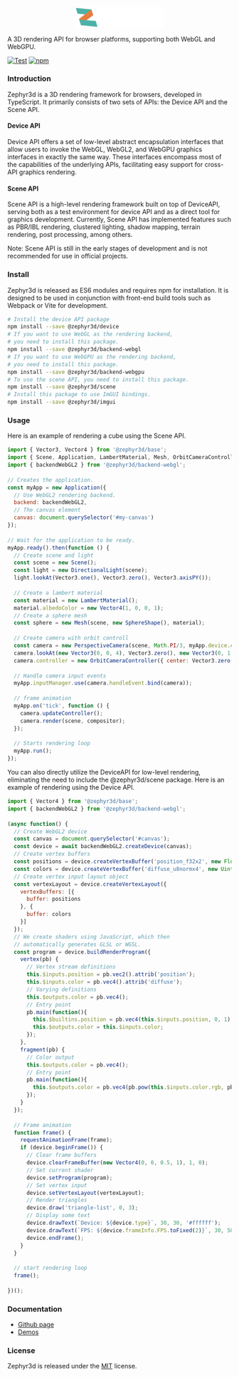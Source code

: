 <p align="center">
  <a href="https://gavinyork.github.io/zephyr3d">
    <img alt="zephyr3d" src="./site/web/media/logo_i.svg" style="width:200px;">
  </a>
</p>

A 3D rendering API for browser platforms, supporting both WebGL and WebGPU.

[![Test](https://github.com/gavinyork/zephyr3d/actions/workflows/ci.yml/badge.svg)](https://github.com/gavinyork/zephyr3d/actions/workflows/ci.yml)
[![npm](https://img.shields.io/npm/v/@zephyr3d/scene)](https://www.npmjs.com/package/@zephyr3d/scene)

### Introduction

Zephyr3d is a 3D rendering framework for browsers, developed in TypeScript. It primarily consists of two sets of APIs: the Device API and the Scene API.

#### Device API

Device API offers a set of low-level abstract encapsulation interfaces that allow users to invoke the WebGL, WebGL2, and WebGPU graphics interfaces in exactly the same way. These interfaces encompass most of the capabilities of the underlying APIs, facilitating easy support for cross-API graphics rendering. 

#### Scene API

Scene API is a high-level rendering framework built on top of DeviceAPI, serving both as a test environment for device API and as a direct tool for graphics development. Currently, Scene API has implemented features such as PBR/IBL rendering, clustered lighting, shadow mapping, terrain rendering, post processing, among others.

Note: Scene API is still in the early stages of development and is not recommended for use in official projects.

### Install

Zephyr3d is released as ES6 modules and requires npm for installation. It is designed to be used in conjunction with front-end build tools such as Webpack or Vite for development.

```bash
# Install the device API package
npm install --save @zephyr3d/device
# If you want to use WebGL as the rendering backend,
# you need to install this package.
npm install --save @zephyr3d/backend-webgl
# If you want to use WebGPU as the rendering backend,
# you need to install this package.
npm install --save @zephyr3d/backend-webgpu
# To use the scene API, you need to install this package.
npm install --save @zephyr3d/scene
# Install this package to use ImGUI bindings.
npm install --save @zephyr3d/imgui
```

### Usage

Here is an example of rendering a cube using the Scene API.

```javascript
import { Vector3, Vector4 } from '@zephyr3d/base';
import { Scene, Application, LambertMaterial, Mesh, OrbitCameraController, PerspectiveCamera, Compositor, Tonemap, SphereShape, DirectionalLight } from '@zephyr3d/scene';
import { backendWebGL2 } from '@zephyr3d/backend-webgl';

// Creates the application.
const myApp = new Application({
  // Use WebGL2 rendering backend.
  backend: backendWebGL2,
  // The canvas element
  canvas: document.querySelector('#my-canvas')
});

// Wait for the application to be ready.
myApp.ready().then(function () {
  // Create scene and light
  const scene = new Scene();
  const light = new DirectionalLight(scene);
  light.lookAt(Vector3.one(), Vector3.zero(), Vector3.axisPY());

  // Create a lambert material
  const material = new LambertMaterial();
  material.albedoColor = new Vector4(1, 0, 0, 1);
  // Create a sphere mesh
  const sphere = new Mesh(scene, new SphereShape(), material);

  // Create camera with orbit controll
  const camera = new PerspectiveCamera(scene, Math.PI/3, myApp.device.canvas.width/myApp.device.canvas.height, 1, 100);
  camera.lookAt(new Vector3(0, 0, 4), Vector3.zero(), new Vector3(0, 1, 0));
  camera.controller = new OrbitCameraController({ center: Vector3.zero() });

  // Handle camera input events
  myApp.inputManager.use(camera.handleEvent.bind(camera));

  // frame animation
  myApp.on('tick', function () {
    camera.updateController();
    camera.render(scene, compositor);
  });

  // Starts rendering loop
  myApp.run();
});
```

You can also directly utilize the DeviceAPI for low-level rendering, eliminating the need to include the @zephyr3d/scene package. Here is an example of rendering using the Device API.

```javascript
import { Vector4 } from '@zephyr3d/base';
import { backendWebGL2 } from '@zephyr3d/backend-webgl';

(async function() {
  // Create WebGL2 device
  const canvas = document.querySelector('#canvas');
  const device = await backendWebGL2.createDevice(canvas);
  // Create vertex buffers
  const positions = device.createVertexBuffer('position_f32x2', new Float32Array([-0.3, -0.7, 0.3, -0.7, 0, 0.7]));
  const colors = device.createVertexBuffer('diffuse_u8normx4', new Uint8Array([255, 0, 0, 255, 0, 255, 0, 255, 0, 0, 255, 255]));
  // Create vertex input layout object
  const vertexLayout = device.createVertexLayout({
    vertexBuffers: [{
      buffer: positions
    }, {
      buffer: colors
    }]
  });
  // We create shaders using JavaScript, which then
  // automatically generates GLSL or WGSL.
  const program = device.buildRenderProgram({
    vertex(pb) {
      // Vertex stream definitions
      this.$inputs.position = pb.vec2().attrib('position');
      this.$inputs.color = pb.vec4().attrib('diffuse');
      // Varying definitions
      this.$outputs.color = pb.vec4();
      // Entry point
      pb.main(function(){
        this.$builtins.position = pb.vec4(this.$inputs.position, 0, 1);
        this.$outputs.color = this.$inputs.color;
      });
    },
    fragment(pb) {
      // Color output
      this.$outputs.color = pb.vec4();
      // Entry point
      pb.main(function(){
        this.$outputs.color = pb.vec4(pb.pow(this.$inputs.color.rgb, pb.vec3(1/2.2)), 1);
      });
    }
  });

  // Frame animation
  function frame() {
    requestAnimationFrame(frame);
    if (device.beginFrame()) {
      // Clear frame buffers
      device.clearFrameBuffer(new Vector4(0, 0, 0.5, 1), 1, 0);
      // Set current shader
      device.setProgram(program);
      // Set vertex input
      device.setVertexLayout(vertexLayout);
      // Render triangles
      device.draw('triangle-list', 0, 3);
      // Display some text
      device.drawText(`Device: ${device.type}`, 30, 30, '#ffffff');
      device.drawText(`FPS: ${device.frameInfo.FPS.toFixed(2)}`, 30, 50, '#ffff00');
      device.endFrame();
    }
  }

  // start rendering loop
  frame();

})();

```

### Documentation

- [Github page](https://gavinyork.github.io/zephyr3d/index.html)
- [Demos](https://gavinyork.github.io/zephyr3d/demo.html)

### License

Zephyr3d is released under the [MIT](https://opensource.org/licenses/MIT) license.
